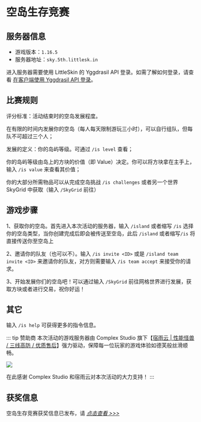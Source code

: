# 空岛生存竞赛

## 服务器信息

- 游戏版本：`1.16.5`
- 服务器地址：`sky.5th.littlesk.in`

进入服务器需要使用 LittleSkin 的 Yggdrasil API 登录。如需了解如何登录，请查看 [在客户端使用 Yggdrasil API 登录](/advanced/yggdrasil.html#%E5%9C%A8%E5%AE%A2%E6%88%B7%E7%AB%AF%E4%BD%BF%E7%94%A8)。

## 比赛规则

评分标准：活动结束时的空岛发展程度。

在有限的时间内发展你的空岛（每人每天限制游玩三小时），可以自行组队，但每队不可超过三个人；

发展的定义：你的岛屿等级。可通过 `/is level` 查看；

你的岛屿等级由岛上的方块的价值（即 Value）决定。你可以将方块拿在主手上，输入 `/is value` 来查看其价值；

你的大部分所需物品可以从完成空岛挑战 `/is challenges` 或者另一个世界 SkyGrid 中获取（输入 `/SkyGrid` 前往）

## 游戏步骤

1、获取你的空岛。首先进入本次活动的服务器，输入 `/island` 或者缩写 `/is` 选择你的空岛类型，当你创建完成后即会被传送至空岛，此后 `/island` 或者缩写`/is` 将直接传送你至空岛上

2、邀请你的队友（也可以不）。输入 `/is invite <ID>` 或是 `/island team invite <ID>` 来邀请你的队友，对方则需要输入 `/is team accept` 来接受你的请求。

3、开始发展你们的空岛吧！可以通过输入 `/SkyGrid` 前往网格世界进行发展，获取方块或者进行交易，祝你好运！

## 其它

输入 `/is help` 可获得更多的指令信息。

::: tip  赞助商
本次活动的游戏服务器由 Complex Studio 旗下【[宿雨云 | 性能怪兽 / 三线高防 / 优质售后](https://www.mcbbs.net/thread-1210568-1-1.html)】强力驱动，保障每一位玩家的游戏体验如德芙般丝滑顺畅。

[![](https://ns.complexstudio.net/uploads/images/2021-06-15/01e4d6c66d470246b791fe20fec4444e.png)](https://www.mcbbs.net/thread-1210568-1-1.html)

在此感谢 Complex Studio 和宿雨云对本次活动的大力支持！
:::

## 获奖信息

空岛生存竞赛获奖信息已发布，请 [_点击查看 >>>_](./winner.html#空岛生存竞赛)